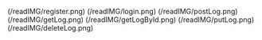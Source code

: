 (/readIMG/register.png)
(/readIMG/login.png)
(/readIMG/postLog.png)
(/readIMG/getLog.png)
(/readIMG/getLogById.png)
(/readIMG/putLog.png)
(/readIMG/deleteLog.png)